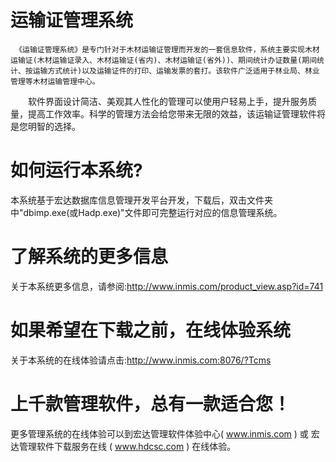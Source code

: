 # 运输证管理系统

     《运输证管理系统》是专门针对于木材运输证管理而开发的一套信息软件，系统主要实现木材运输证(木材运输证录入、木材运输证(省内)、木材运输证(省外))、期间统计办证数量(期间统计、按运输方式统计)以及运输证件的打印、运输发票的套打。该软件广泛适用于林业局、林业管理等木材运输管理中心。

　　软件界面设计简洁、美观其人性化的管理可以使用户轻易上手，提升服务质量，提高工作效率。科学的管理方法会给您带来无限的效益，该运输证管理软件将是您明智的选择。

# 如何运行本系统?

本系统基于宏达数据库信息管理开发平台开发，下载后，双击文件夹中"dbimp.exe(或Hadp.exe)"文件即可完整运行对应的信息管理系统。

# 了解系统的更多信息

关于本系统更多信息，请参阅:http://www.inmis.com/product_view.asp?id=741

# 如果希望在下载之前，在线体验系统

关于本系统的在线体验请点击:http://www.inmis.com:8076/?Tcms

# 上千款管理软件，总有一款适合您！

更多管理系统的在线体验可以到宏达管理软件体验中心( www.inmis.com ) 或 宏达管理软件下载服务在线 ( www.hdcsc.com ) 在线体验。

